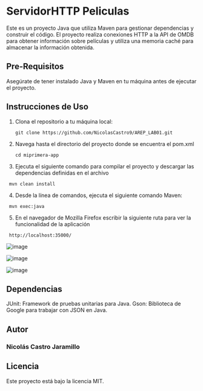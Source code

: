 # ServidorHTTP Peliculas

Este es un proyecto Java que utiliza Maven para gestionar dependencias y construir el código. El proyecto realiza conexiones HTTP a la API de OMDB para obtener información sobre películas y utiliza una memoria caché para almacenar la información obtenida.



## Pre-Requisitos

Asegúrate de tener instalado Java y Maven en tu máquina antes de ejecutar el proyecto.

## Instrucciones de Uso

1. Clona el repositorio a tu máquina local:
   ```
   git clone https://github.com/NicolasCastro9/AREP_LAB01.git
   ```
2. Navega hasta el directorio del proyecto donde se encuentra el pom.xml
   ```
   cd miprimera-app
   ```
3. Ejecuta el siguiente comando para compilar el proyecto y descargar las dependencias definidas en el archivo 
  ```
   mvn clean install
  ```
4. Desde la línea de comandos, ejecuta el siguiente comando Maven:
  ```
   mvn exec:java
  ```
5. En el navegador de Mozilla Firefox escribir la siguiente ruta para ver la funcionalidad de la aplicación
  ```
   http://localhost:35000/
  ```
![image](https://github.com/NicolasCastro9/AREP_LAB01/assets/98556822/301caaa6-f0e6-4cb1-af1f-3e0c658115ed)

![image](https://github.com/NicolasCastro9/AREP_LAB01/assets/98556822/26c12aab-1d92-4b00-a82e-111ca790ef9e)

![image](https://github.com/NicolasCastro9/AREP_LAB01/assets/98556822/6d6f1ce3-17e7-4f46-897a-00d54562b904)



## Dependencias
JUnit: Framework de pruebas unitarias para Java.
Gson: Biblioteca de Google para trabajar con JSON en Java.

## Autor
### Nicolás Castro Jaramillo

## Licencia
Este proyecto está bajo la licencia MIT.




   


